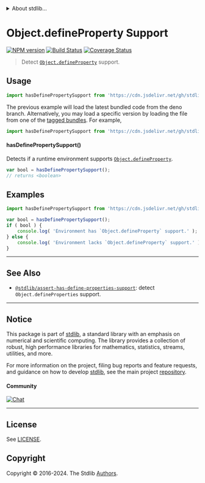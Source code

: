 <!--

@license Apache-2.0

Copyright (c) 2018 The Stdlib Authors.

Licensed under the Apache License, Version 2.0 (the "License");
you may not use this file except in compliance with the License.
You may obtain a copy of the License at

   http://www.apache.org/licenses/LICENSE-2.0

Unless required by applicable law or agreed to in writing, software
distributed under the License is distributed on an "AS IS" BASIS,
WITHOUT WARRANTIES OR CONDITIONS OF ANY KIND, either express or implied.
See the License for the specific language governing permissions and
limitations under the License.

-->


<details>
  <summary>
    About stdlib...
  </summary>
  <p>We believe in a future in which the web is a preferred environment for numerical computation. To help realize this future, we've built stdlib. stdlib is a standard library, with an emphasis on numerical and scientific computation, written in JavaScript (and C) for execution in browsers and in Node.js.</p>
  <p>The library is fully decomposable, being architected in such a way that you can swap out and mix and match APIs and functionality to cater to your exact preferences and use cases.</p>
  <p>When you use stdlib, you can be absolutely certain that you are using the most thorough, rigorous, well-written, studied, documented, tested, measured, and high-quality code out there.</p>
  <p>To join us in bringing numerical computing to the web, get started by checking us out on <a href="https://github.com/stdlib-js/stdlib">GitHub</a>, and please consider <a href="https://opencollective.com/stdlib">financially supporting stdlib</a>. We greatly appreciate your continued support!</p>
</details>

# Object.defineProperty Support

[![NPM version][npm-image]][npm-url] [![Build Status][test-image]][test-url] [![Coverage Status][coverage-image]][coverage-url] <!-- [![dependencies][dependencies-image]][dependencies-url] -->

> Detect [`Object.defineProperty`][mdn-define-property] support.



<section class="usage">

## Usage

```javascript
import hasDefinePropertySupport from 'https://cdn.jsdelivr.net/gh/stdlib-js/assert-has-define-property-support@deno/mod.js';
```
The previous example will load the latest bundled code from the deno branch. Alternatively, you may load a specific version by loading the file from one of the [tagged bundles](https://github.com/stdlib-js/assert-has-define-property-support/tags). For example,

```javascript
import hasDefinePropertySupport from 'https://cdn.jsdelivr.net/gh/stdlib-js/assert-has-define-property-support@v0.2.0-deno/mod.js';
```

#### hasDefinePropertySupport()

Detects if a runtime environment supports [`Object.defineProperty`][mdn-define-property].

```javascript
var bool = hasDefinePropertySupport();
// returns <boolean>
```

</section>

<!-- /.usage -->

<section class="examples">

## Examples

<!-- eslint no-undef: "error" -->

```javascript
import hasDefinePropertySupport from 'https://cdn.jsdelivr.net/gh/stdlib-js/assert-has-define-property-support@deno/mod.js';

var bool = hasDefinePropertySupport();
if ( bool ) {
    console.log( 'Environment has `Object.defineProperty` support.' );
} else {
    console.log( 'Environment lacks `Object.defineProperty` support.' );
}
```

</section>

<!-- /.examples -->



<!-- Section for related `stdlib` packages. Do not manually edit this section, as it is automatically populated. -->

<section class="related">

* * *

## See Also

-   <span class="package-name">[`@stdlib/assert-has-define-properties-support`][@stdlib/assert/has-define-properties-support]</span><span class="delimiter">: </span><span class="description">detect `Object.defineProperties` support.</span>

</section>

<!-- /.related -->

<!-- Section for all links. Make sure to keep an empty line after the `section` element and another before the `/section` close. -->


<section class="main-repo" >

* * *

## Notice

This package is part of [stdlib][stdlib], a standard library with an emphasis on numerical and scientific computing. The library provides a collection of robust, high performance libraries for mathematics, statistics, streams, utilities, and more.

For more information on the project, filing bug reports and feature requests, and guidance on how to develop [stdlib][stdlib], see the main project [repository][stdlib].

#### Community

[![Chat][chat-image]][chat-url]

---

## License

See [LICENSE][stdlib-license].


## Copyright

Copyright &copy; 2016-2024. The Stdlib [Authors][stdlib-authors].

</section>

<!-- /.stdlib -->

<!-- Section for all links. Make sure to keep an empty line after the `section` element and another before the `/section` close. -->

<section class="links">

[npm-image]: http://img.shields.io/npm/v/@stdlib/assert-has-define-property-support.svg
[npm-url]: https://npmjs.org/package/@stdlib/assert-has-define-property-support

[test-image]: https://github.com/stdlib-js/assert-has-define-property-support/actions/workflows/test.yml/badge.svg?branch=v0.2.0
[test-url]: https://github.com/stdlib-js/assert-has-define-property-support/actions/workflows/test.yml?query=branch:v0.2.0

[coverage-image]: https://img.shields.io/codecov/c/github/stdlib-js/assert-has-define-property-support/main.svg
[coverage-url]: https://codecov.io/github/stdlib-js/assert-has-define-property-support?branch=main

<!--

[dependencies-image]: https://img.shields.io/david/stdlib-js/assert-has-define-property-support.svg
[dependencies-url]: https://david-dm.org/stdlib-js/assert-has-define-property-support/main

-->

[chat-image]: https://img.shields.io/gitter/room/stdlib-js/stdlib.svg
[chat-url]: https://app.gitter.im/#/room/#stdlib-js_stdlib:gitter.im

[stdlib]: https://github.com/stdlib-js/stdlib

[stdlib-authors]: https://github.com/stdlib-js/stdlib/graphs/contributors

[cli-section]: https://github.com/stdlib-js/assert-has-define-property-support#cli
[cli-url]: https://github.com/stdlib-js/assert-has-define-property-support/tree/cli
[@stdlib/assert-has-define-property-support]: https://github.com/stdlib-js/assert-has-define-property-support/tree/main

[umd]: https://github.com/umdjs/umd
[es-module]: https://developer.mozilla.org/en-US/docs/Web/JavaScript/Guide/Modules

[deno-url]: https://github.com/stdlib-js/assert-has-define-property-support/tree/deno
[deno-readme]: https://github.com/stdlib-js/assert-has-define-property-support/blob/deno/README.md
[umd-url]: https://github.com/stdlib-js/assert-has-define-property-support/tree/umd
[umd-readme]: https://github.com/stdlib-js/assert-has-define-property-support/blob/umd/README.md
[esm-url]: https://github.com/stdlib-js/assert-has-define-property-support/tree/esm
[esm-readme]: https://github.com/stdlib-js/assert-has-define-property-support/blob/esm/README.md
[branches-url]: https://github.com/stdlib-js/assert-has-define-property-support/blob/main/branches.md

[stdlib-license]: https://raw.githubusercontent.com/stdlib-js/assert-has-define-property-support/main/LICENSE

[mdn-define-property]: https://developer.mozilla.org/en-US/docs/Web/JavaScript/Reference/Global_Objects/Object/defineProperty

<!-- <related-links> -->

[@stdlib/assert/has-define-properties-support]: https://github.com/stdlib-js/assert-has-define-properties-support/tree/deno

<!-- </related-links> -->

</section>

<!-- /.links -->
